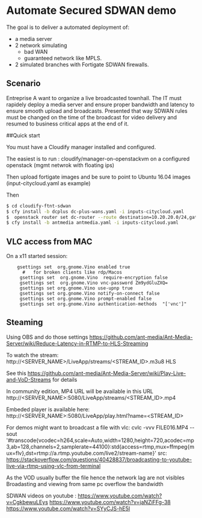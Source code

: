 # Automate Secured SDWAN demo

The goal is to deliver a automated deployment of:
 - a media server
 - 2 network simulating
    * bad WAN 
    * guaranteed network like MPLS.
 - 2 simulated branches with Fortigate SDWAN firewalls.
 
 ## Scenario
 
 Entreprise A want to organize a live broadcasted townhall. The IT must rapidely deploy a media server and ensure proper bandwidth and latency to ensure smooth upload and broadcasts.
 Presented that way SDWAN rules must be changed on the time of the broadcast for video delivery and resumed to business critical apps at the end of it.
 
 
 ##Quick start
 
 You must have a Cloudify manager installed and configured.
 
 The easiest is to run : cloudify/manager-on-openstackvm on a configured openstack (mgmt netwrok with floating ips)

 Then upload fortigate images and be sure to point to Ubuntu 16.04 images (input-citycloud.yaml as example)
 
  Then 
  ```bash
 $ cd cloudify-ftnt-sdwan
 $ cfy install -b dcplus dc-plus-wans.yaml -i inputs-citycloud.yaml
 $  openstack router set dc-router --route destination=10.20.20.0/24,gateway=10.40.40.254
 $ cfy install -b antmedia antmedia.yaml -i inputs-citycloud.yaml 
``` 
 ## VLC access from MAC

On a x11 started session:

```
    gsettings set  org.gnome.Vino enabled true
      #   for broken clients like rdp/Macos
     gsettings set  org.gnome.Vino  require-encryption false
     gsettings set  org.gnome.Vino vnc-password Zm9ydGluZXQ=
     gsettings set org.gnome.Vino use-upnp true
     gsettings set org.gnome.Vino notify-on-connect false
     gsettings set org.gnome.Vino prompt-enabled false
     gsettings set org.gnome.Vino authentication-methods  "['vnc']"
```

 ## Steaming
 
 Using OBS and do those settings
 https://github.com/ant-media/Ant-Media-Server/wiki/Reduce-Latency-in-RTMP-to-HLS-Streaming
 
 To watch the stream:
 http://<SERVER_NAME>/LiveApp/streams/<STREAM_ID>.m3u8 HLS
 
 See this https://github.com/ant-media/Ant-Media-Server/wiki/Play-Live-and-VoD-Streams for details
 
 In community edition, MP4 URL will be available in this URL http://<SERVER_NAME>:5080/LiveApp/streams/<STREAM_ID>.mp4

Embeded player is available here:
http://<SERVER_NAME>:5080/LiveApp/play.html?name=<STREAM_ID> 

For demos might want to broadcast a file with vlc:
 cvlc  -vvv FILE016.MP4 --sout '#transcode{vcodec=h264,scale=Auto,width=1280,height=720,acodec=mp3,ab=128,channels=2,samplerate=44100}:std{access=rtmp,mux=ffmpeg{mux=flv},dst=rtmp://a.rtmp.youtube.com/live2/stream-name}'
src: https://stackoverflow.com/questions/40428837/broadcasting-to-youtube-live-via-rtmp-using-vlc-from-terminal
 
 As the VOD usually buffer the file hence the network lag are not visibles
 Broadasting and viewing from same pc overflow the bandwidth
 
 SDWAN videos on youtube : 
 https://www.youtube.com/watch?v=CgkbewuLEys  https://www.youtube.com/watch?v=jaNZiFFg-38  https://www.youtube.com/watch?v=SYyCJS-hE5I